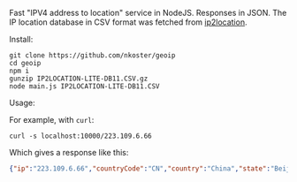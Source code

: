 Fast "IPV4 address to location" service in NodeJS.
Responses in JSON.
The IP location database in CSV format was fetched from [ip2location](http://lite.ip2location.com).

Install:

```
git clone https://github.com/nkoster/geoip
cd geoip
npm i
gunzip IP2LOCATION-LITE-DB11.CSV.gz
node main.js IP2LOCATION-LITE-DB11.CSV
```

Usage:

For example, with `curl`:
```
curl -s localhost:10000/223.109.6.66
```
Which gives a response like this:
```json
{"ip":"223.109.6.66","countryCode":"CN","country":"China","state":"Beijing","city":"Beijing"}
```
